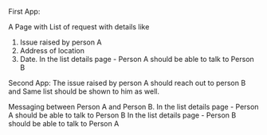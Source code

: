 First App:

A Page with List of request with details like

1. Issue raised by person A
2. Address of location
3. Date.
   In the list details page - Person A should be able to talk to Person B

Second App:
The issue raised by person A should reach out to person B and
Same list should be shown to him as well.

Messaging between Person A and Person B.
In the list details page - Person A should be able to talk to Person B
In the list details page - Person B should be able to talk to Person A
